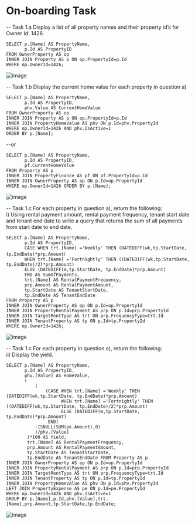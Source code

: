 # On-boarding Task
--
Task 1.a Display a list of all property names and their property id’s for Owner Id: 1426

    SELECT p.[Name] AS PropertyName,   
           p.Id AS PropertyID  
    FROM OwnerProperty AS op  
    INNER JOIN Property AS p ON op.PropertyId=p.Id  
    WHERE op.OwnerId=1426;  
![image](https://github.com/Zihan-Luo/Property-Analysis-Standard-Sprint--On-boarding-Task/blob/9b89695195954cc109fd5efbdbfbce24b9d970fb/images/1.png)

--
Task 1.b Display the current home value for each property in question a)

    SELECT p.[Name] AS PropertyName,  
           p.Id AS PropertyID,  
           phv.Value AS CurrentHomeValue  
    FROM OwnerProperty AS op  
    INNER JOIN Property AS p ON op.PropertyId=p.Id  
    INNER JOIN PropertyHomeValue AS phv	ON p.Id=phv.PropertyId  
    WHERE op.OwnerId=1426 AND phv.IsActive=1  
    ORDER BY p.[Name];  

--or

    SELECT p.[Name] AS PropertyName,  
           p.Id AS PropertyID,  
           pf.CurrentHomeValue  
    FROM Property AS p  
    INNER JOIN PropertyFinance AS pf ON pf.PropertyId=p.Id  
    INNER JOIN OwnerProperty AS op ON p.Id=op.PropertyId  
    WHERE op.OwnerId=1426 ORDER BY p.[Name];  
 ![image](https://github.com/Zihan-Luo/Property-Analysis-Standard-Sprint--On-boarding-Task/blob/749d5b8af6b467960e5314e458dad1ab3196499b/images/2.png)   
 
 --
Task 1.c For each property in question a), return the following:  
i) Using rental payment amount, rental payment frequency, tenant start date and tenant end date to write a query that returns the sum of all payments from start date to end date.

    SELECT p.[Name] AS PropertyName,  
           p.Id AS PropertyID,  
           CASE WHEN trt.[Name] ='Weekly' THEN (DATEDIFF(wk,tp.StartDate, tp.EndDate)*prp.Amount） 
           WHEN trt.[Name] ='Fortnightly' THEN ((DATEDIFF(wk,tp.StartDate, tp.EndDate)/2)*prp.Amount)  
           ELSE (DATEDIFF(m,tp.StartDate, tp.EndDate)*prp.Amount)  
           END AS SumOfPayments,  
           trt.[Name] AS RentalPaymentFrequency,   
           prp.Amount AS RentalPaymentAmount,  
           tp.StartDate AS TenantStartDate,  
           tp.EndDate AS TenantEndDate 
    FROM Property AS p  
    INNER JOIN OwnerProperty AS op ON p.Id=op.PropertyId  
    INNER JOIN PropertyRentalPayment AS prp ON p.Id=prp.PropertyId  
    INNER JOIN TargetRentType AS trt ON prp.FrequencyType=trt.Id  
    INNER JOIN TenantProperty AS tp ON p.Id=tp.PropertyId  
    WHERE op.OwnerId=1426;  
![image](https://github.com/Zihan-Luo/Property-Analysis-Standard-Sprint--On-boarding-Task/blob/749d5b8af6b467960e5314e458dad1ab3196499b/images/3.png)

--
Task 1.c For each property in question a), return the following:  
ii) Display the yield.


    SELECT p.[Name] AS PropertyName,  
           p.Id AS PropertyID,  
           phv.[Value] AS HomeValue,  
           (  
               (  
                   (CASE WHEN trt.[Name] ='Weekly' THEN (DATEDIFF(wk,tp.StartDate, tp.EndDate)*prp.Amount)  
                         WHEN trt.[Name] ='Fortnightly' THEN ((DATEDIFF(wk,tp.StartDate, tp.EndDate)/2)*prp.Amount)  
                         ELSE (DATEDIFF(m,tp.StartDate, tp.EndDate)*prp.Amount)  
                    END)  
               -ISNULL(SUM(pe.Amount),0)  
               )/phv.[Value]  
            )*100 AS Yield,  
            trt.[Name] AS RentalPaymentFrequency,  
            prp.Amount AS RentalPaymentAmount,  
            tp.StartDate AS TenantStartDate,  
            tp.EndDate AS TenantEndDate FROM Property AS p  
    INNER JOIN OwnerProperty AS op ON p.Id=op.PropertyId  
    INNER JOIN PropertyRentalPayment AS prp ON p.Id=prp.PropertyId  
    INNER JOIN TargetRentType AS trt ON prp.FrequencyType=trt.Id  
    INNER JOIN TenantProperty AS tp ON p.Id=tp.PropertyId  
    INNER JOIN PropertyHomeValue AS phv	ON p.Id=phv.PropertyId  
    LEFT JOIN PropertyExpense AS pe ON p.Id=pe.PropertyId  
    WHERE op.OwnerId=1426 AND phv.IsActive=1  
    GROUP BY p.[Name],p.Id,phv.[Value],trt.[Name],prp.Amount,tp.StartDate,tp.EndDate;  
![image](https://github.com/Zihan-Luo/Property-Analysis-Standard-Sprint--On-boarding-Task/blob/4d66a5237d87a278b188d4e825acb9a4bdce4990/images/4.png)
